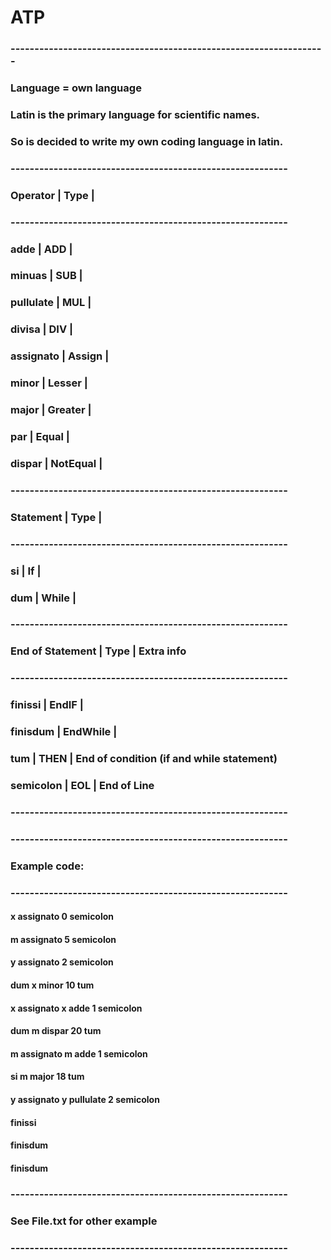 # ATP

### ------------------------------------------------------------------

### Language = own language

### Latin is the primary language for scientific names.
### So is decided to write my own coding language in latin.


### ----------------------------------------------------------
###    Operator        |   Type       |
### ----------------------------------------------------------
###      adde          |     ADD      |
###      minuas        |     SUB      |
###      pullulate     |     MUL      |
###      divisa        |     DIV      |
###      assignato     |     Assign   |
###      minor         |     Lesser   |
###      major         |     Greater  |
###      par           |     Equal    |
###      dispar        |     NotEqual |
### ----------------------------------------------------------
###    Statement       |   Type       |
### ----------------------------------------------------------
###      si            |     If       |
###      dum           |     While    |
### ----------------------------------------------------------
###   End of Statement |   Type       |   Extra info
### ----------------------------------------------------------
###      finissi       |     EndIF    | 
###      finisdum      |     EndWhile |
###      tum           |     THEN     |    End of condition (if and while statement)
###      semicolon     |     EOL      |    End of Line
### ----------------------------------------------------------

### ----------------------------------------------------------
###    Example code:
### ----------------------------------------------------------
#### x assignato 0 semicolon
#### m assignato 5 semicolon
#### y assignato 2 semicolon
#### dum x minor 10 tum
####     x assignato x adde 1 semicolon
####     dum m dispar 20 tum
####        m assignato m adde 1 semicolon
####         si m major 18 tum 
####             y assignato y pullulate 2 semicolon
####         finissi
####     finisdum 
#### finisdum 
### ----------------------------------------------------------
###    See File.txt for other example
### ----------------------------------------------------------